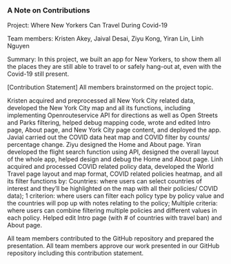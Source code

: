 ### A Note on Contributions

Project: Where New Yorkers Can Travel During Covid-19

Team members: Kristen Akey, Jaival Desai, Ziyu Kong, Yiran Lin, Linh Nguyen

Summary: In this project, we built an app for New Yorkers, to show them all the places they are still able to travel to or safely hang-out at, even with the Covid-19 still present.

[Contribution Statement] All members brainstormed on the project topic. 

Kristen acquired and preprocessed all New York City related data, developed the New York City map and all its functions, including implementing Openrouteservice API for directions as well as Open Streets and Parks filtering, helped debug mapping code, wrote and edited Intro page, About page, and New York City page content, and deployed the app. Javial carried out the COVID data heat map and COVID filter by counts/ percentage change.  Ziyu designed the Home and About page.  Yiran developed the flight search function using API, designed the overall layout of the whole app, helped design and debug the Home and About page. Linh acquired and processed COVID related policy data, developed the World Travel page layout and map format, COVID related policies heatmap, and all its filter functions by: Countries: where users can select countries of interest and they’ll be highlighted on the map with all their policies/ COVID data); 1 criterion: where users can filter each policy type by policy value and the countries will pop up with notes relating to the policy; Multiple criteria: where users can combine filtering multiple policies and different values in each policy. Helped edit Intro page (with # of countries with travel ban) and About page.

All team members contributed to the GitHub repository and prepared the presentation. All team members approve our work presented in our GitHub repository including this contribution statement.

